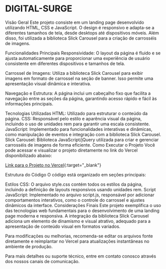 ﻿# DIGITAL-SURGE
Visão Geral
Este projeto consiste em um landing page desenvolvido utilizando HTML, CSS e JavaScript. O design é responsivo e adapta-se a diferentes tamanhos de tela, desde desktops até dispositivos móveis. Além disso, foi utilizada a biblioteca Slick Carousel para a criação de carrosséis de imagens.

Funcionalidades Principais
Responsividade: O layout da página é fluido e se ajusta automaticamente para proporcionar uma experiência de usuário consistente em diferentes dispositivos e tamanhos de tela.

Carrossel de Imagens: Utiliza a biblioteca Slick Carousel para exibir imagens em formato de carrossel na seção de banner. Isso permite uma apresentação visual dinâmica e interativa.

Navegação e Estrutura: A página inclui um cabeçalho fixo que facilita a navegação entre as seções da página, garantindo acesso rápido e fácil às informações principais.

Tecnologias Utilizadas
HTML: Utilizado para estruturar o conteúdo da página.
CSS: Responsável pelo estilo e aparência visual da página, incluindo o uso de unidades rem para garantir uma escala consistente.
JavaScript: Implementado para funcionalidades interativas e dinâmicas, como manipulação de eventos e integração com a biblioteca Slick Carousel.
Slick Carousel: Biblioteca JavaScript/jQuery utilizada para criar e gerenciar carrosséis de imagens de forma eficiente.
Como Executar o Projeto
Você pode acessar e visualizar o projeto diretamente no link do Vercel disponibilizado abaixo:

[Link para o Projeto no Vercel](https://digital-surge.vercel.app/){:target="_blank"}

Estrutura do Código
O código está organizado em seções principais:

Estilos CSS: O arquivo style.css contém todos os estilos da página, incluindo a definição de layouts responsivos usando unidades rem.
Script JavaScript: Implementado no arquivo script.js, responsável por adicionar comportamentos interativos, como o controle do carrossel e ajustes dinâmicos da interface.
Considerações Finais
Este projeto exemplifica o uso das tecnologias web fundamentais para o desenvolvimento de uma landing page moderna e responsiva. A integração da biblioteca Slick Carousel adiciona um elemento de dinamismo e visual atrativo, adequado para a apresentação de conteúdo visual em formatos variados.

Para modificações ou melhorias, recomenda-se editar os arquivos fonte diretamente e reimplantar no Vercel para atualizações instantâneas no ambiente de produção.

Para mais detalhes ou suporte técnico, entre em contato conosco através dos nossos canais de comunicação.
